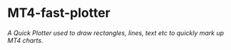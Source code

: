 # MT4-fast-plotter
###### A Quick Plotter used to draw rectangles, lines, text etc to quickly mark up MT4 charts. 
